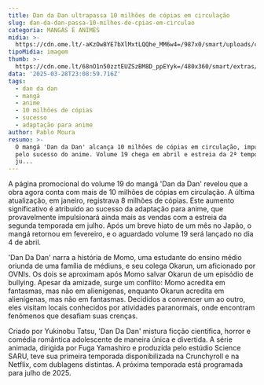 ```yaml
---
title: Dan da Dan ultrapassa 10 milhões de cópias em circulação
slug: dan-da-dan-passa-10-milhes-de-cpias-em-circulao
categoria: MANGÁS E ANIMES
midia: >-
  https://cdn.ome.lt/-aKzOw8YE7bXlMxtLQQhe_MM6w4=/987x0/smart/uploads/conteudo/fotos/Design_sem_nome_-_2025-03-28T191245.823.png
tipoMidia: imagem
thumb: >-
  https://cdn.ome.lt/68nO1n50zztEUZSzBM8D_ppEYyk=/480x360/smart/extras/conteudos/Design_sem_nome_-_2025-03-28T191245.823.png
data: '2025-03-28T23:08:59.716Z'
tags:
  - dan da dan
  - mangá
  - anime
  - 10 milhões de cópias
  - sucesso
  - adaptação para anime
author: Pablo Moura
resumo: >-
  O mangá 'Dan da Dan' alcança 10 milhões de cópias em circulação, impulsionado
  pelo sucesso do anime. Volume 19 chega em abril e estreia da 2ª temporada em
  ju...
---
```


A página promocional do volume 19 do mangá 'Dan da Dan' revelou que a obra agora conta com mais de 10 milhões de cópias em circulação. A última atualização, em janeiro, registrava 8 milhões de cópias. Este aumento significativo é atribuído ao sucesso da adaptação para anime, que provavelmente impulsionará ainda mais as vendas com a estreia da segunda temporada em julho. Após um breve hiato de um mês no Japão, o mangá retornou em fevereiro, e o aguardado volume 19 será lançado no dia 4 de abril.

'Dan Da Dan' narra a história de Momo, uma estudante do ensino médio oriunda de uma família de médiuns, e seu colega Okarun, um aficionado por OVNIs. Os dois se aproximam após Momo salvar Okarun de um episódio de bullying. Apesar da amizade, surge um conflito: Momo acredita em fantasmas, mas não em alienígenas, enquanto Okarun acredita em alienígenas, mas não em fantasmas. Decididos a convencer um ao outro, eles visitam locais conhecidos por atividades paranormais, onde encontram fenômenos que desafiam suas crenças.

Criado por Yukinobu Tatsu, 'Dan Da Dan' mistura ficção científica, horror e comédia romântica adolescente de maneira única e divertida. A série animada, dirigida por Fuga Yamashiro e produzida pelo estúdio Science SARU, teve sua primeira temporada disponibilizada na Crunchyroll e na Netflix, com dublagens distintas. A próxima temporada está programada para julho de 2025.
